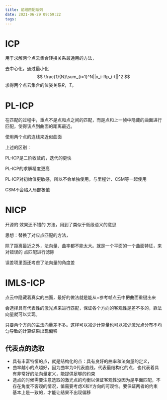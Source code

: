 ```yaml
---
title: 前段匹配系列
date: 2021-06-29 09:59:22
tags:
---
```


# ICP

用于求解两个点云集合转换关系最通用的方法，

去中心化，通过最小化
$$
\frac{1}{N}\sum_{i=1}^N||x_i-Rp_i-t||^2
$$
求得两个点云集合的位姿关系$R，T$。





# PL-ICP

在匹配的过程中，重点不是点和点之间的匹配，而是点和上一帧中隐藏的曲面进行匹配，使得该点到曲面的距离最近。

使用两个点的连线来近似曲面



上述的区别：

PL-ICP是二阶收敛的，迭代的更快

PL-ICP的求解精度更高

PL-ICP对初始值更敏感，所以不会单独使用，与里程计、CSM等一起使用

CSM不会陷入局部极值





# NICP

开源的 效果还不错的 方法，用到了类似于低级语义的意思

思想：替换了对应点匹配的方法，

除了距离最近之外，法向量、曲率都不能太大。就是一个平面的一个曲面特征，来对错误的 点匹配进行滤除

误差项里面还考虑了法向量的角度差



# IMLS-ICP

点云中隐藏着真实的曲面，最好的做法就是能从=参考帧点云中把曲面重键出来





会选择具有代表性的激光点来进行匹配，保证各个方向的客观性是差不多的，靠法向量就可以实现。

只要两个方向的主法向量差不多。这样可以减少计算量也可以减少激光点分布不均匀导致的计算结果出现偏移



## 代表点的选取

- 具有丰富特恒的点，就是结构化的点：具有良好的曲率和法向量的定义，
- 曲率越小的点越好，因为曲率为0代表直线，代表最结构化的点，也代表着具有非常好的法向量定义，能提供足够的约束
- 选点的时候需要注意选取的激光点的均衡以保证客观性没因为是平面匹配，不存在角度不客观的情况，值需要考虑X和Y方向的可观性。要保证两者的约束基本上是一致的，才能让结果不出现偏移

